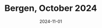 ---
description: A collection of my fifteen favourite photos from Bergen in October 2024
featured_image: 241005.jpg
menus: "main"
sort_by: Name # Exif.Date
#sort_order: asc
title: Bergen, October 2024
date: 2024-11-01
keywords: [Bergen, October, Autumn, "2024"]
#type: gallery
weight: 5
resources:
  - src: 241001.jpg
    title: Window reflection
  - src: 241002.jpg
    title: Old Wharf at Dawn
  - src: 241003.jpg
    title: Feathered feeding frenzy
  - src: 241004.jpg
    title: Scooter under tree
  - src: 241005.jpg
    title: Morning skyline
  - src: 241006.jpg
    title: Early jogger
  - src: 241007.jpg
    title: Long exposure
  - src: 241008.jpg
    title: Autumn trees
  - src: 241009.jpg
    title: Boat heading out
  - src: 241010.jpg
    title: Rail reflection in puddle
  - src: 241011.jpg
    title: Central Park photographer
  - src: 241012.jpg
    title: Shoppers
  - src: 241013.jpg
    title: Kids and green houses
  - src: 241014.jpg
    title: Snapshot under tree
  - src: 241015.jpg
    title: Bush by wall
params:
  theme: dark
---